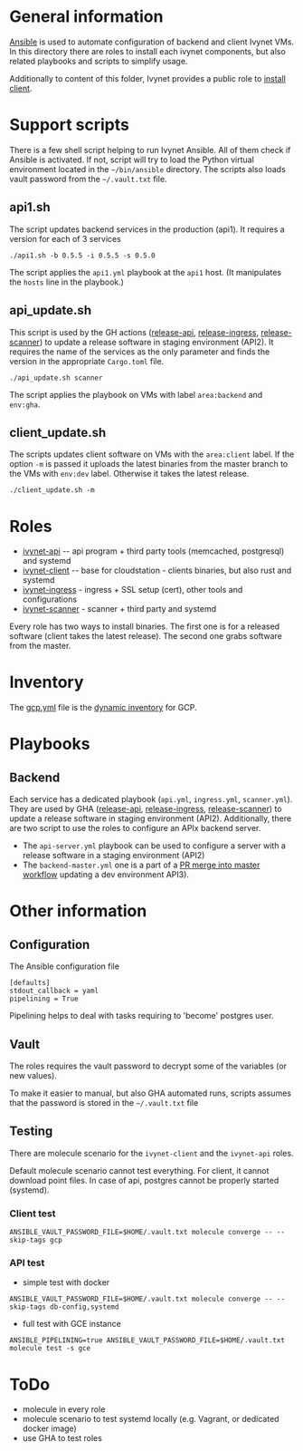 # General information

[Ansible](https://ansible.readthedocs.io/) is used to automate configuration of backend and client Ivynet VMs.
In this directory there are roles to install each ivynet components, but also related playbooks and scripts to simplify usage.

Additionally to content of this folder, Ivynet provides a public role to [install client](https://github.com/ivy-net/ivynet-client-ansible).

# Support scripts

There is a few shell script helping to run Ivynet Ansible.
All of them check if Ansible is activated.
If not, script will try to load the Python virtual environment located in the  `~/bin/ansible` directory.
The scripts also loads vault password from the `~/.vault.txt` file.

## api1.sh
The script updates backend services in the production (api1).
It requires a version for each of 3 services
```
./api1.sh -b 0.5.5 -i 0.5.5 -s 0.5.0
```
The script applies the `api1.yml` playbook at the `api1` host.
(It manipulates the `hosts` line in the playbook.)

## api_update.sh

This script is used by the GH actions ([release-api](../github/workflows/release-api.yml), [release-ingress](../github/workflows/release-ingress.yml), [release-scanner](../github/workflows/release-scanner.yml)) to update a release software in staging environment (API2).
It requires the name of the services as the only parameter and finds the version in the appropriate `Cargo.toml` file.
```
./api_update.sh scanner
```

The script applies the playbook on VMs with label `area:backend` and `env:gha`.

## client_update.sh

The scripts updates client software on VMs with the `area:client` label.
If the option `-m` is passed it uploads the latest binaries from the master branch to the VMs with `env:dev` label.
Otherwise it takes the latest release.
```
./client_update.sh -m
```

# Roles

* [ivynet-api](roles/ivynet-api) -- api program + third party tools (memcached, postgresql) and systemd
* [ivynet-client](roles/ivynet-client) -- base for cloudstation - clients binaries, but also rust and systemd
* [ivynet-ingress](roles/ivynet-ingress) - ingress + SSL setup (cert), other tools and configurations
* [ivynet-scanner](roles/ivynet-scanner) - scanner + third party and systemd

Every role has two ways to install binaries.
The first one is for a released software (client takes the latest release).
The second one grabs software from the master.

# Inventory

The [gcp.yml](gcp.yml) file is the [dynamic inventory](https://docs.ansible.com/ansible/latest/inventory_guide/intro_dynamic_inventory.html) for GCP.


# Playbooks

## Backend

Each service has a dedicated playbook (`api.yml`, `ingress.yml`, `scanner.yml`).
They are used by GHA ([release-api](../github/workflows/release-api.yml), [release-ingress](../github/workflows/release-ingress.yml), [release-scanner](../github/workflows/release-scanner.yml)) to update a release software in staging environment (API2).
Additionally, there are two script to use the roles to configure an APIx backend server.

* The `api-server.yml` playbook can be used to configure a server with a release software in a staging environment (API2)
* The `backend-master.yml` one is a part of a [PR merge into master workflow](../github/workflows/master-pr.yml) updating a dev environment API3).

# Other information

## Configuration

The Ansible configuration file
```
[defaults]
stdout_callback = yaml
pipelining = True
```

Pipelining helps to deal with tasks requiring to 'become' postgres user.

## Vault
The roles requires the vault password to decrypt some of the variables (or new values).

To make it easier to manual, but also GHA automated runs, scripts assumes that the password is stored in the `~/.vault.txt` file

## Testing

There are molecule scenario for the `ivynet-client` and the `ivynet-api` roles.

Default molecule scenario cannot test everything.
For client, it cannot download point files.
In case of api, postgres cannot be properly started (systemd).

### Client test
```
ANSIBLE_VAULT_PASSWORD_FILE=$HOME/.vault.txt molecule converge -- --skip-tags gcp
```

### API test

* simple test with docker
```
ANSIBLE_VAULT_PASSWORD_FILE=$HOME/.vault.txt molecule converge -- --skip-tags db-config,systemd
```
* full test with GCE instance
```
ANSIBLE_PIPELINING=true ANSIBLE_VAULT_PASSWORD_FILE=$HOME/.vault.txt molecule test -s gce
```

# ToDo

* molecule in every role
* molecule scenario to test systemd locally (e.g. Vagrant, or dedicated docker image)
* use GHA to test roles
